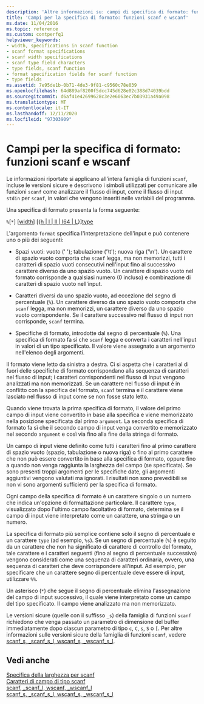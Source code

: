 ```yaml
---
description: 'Altre informazioni su: campi di specifica di formato: funzioni scanf e wscanf'
title: 'Campi per la specifica di formato: funzioni scanf e wscanf'
ms.date: 11/04/2016
ms.topic: reference
ms.custom: contperfq1
helpviewer_keywords:
- width, specifications in scanf function
- scanf format specifications
- scanf width specifications
- scanf type field characters
- type fields, scanf function
- format specification fields for scanf function
- type fields
ms.assetid: 7e95de1b-0b71-4de3-9f81-c9560c78e039
ms.openlocfilehash: 64d889af8200f5dcc745d628e02c388d74039bdd
ms.sourcegitcommit: d6af41e42699628c3e2e6063ec7b03931a49a098
ms.translationtype: MT
ms.contentlocale: it-IT
ms.lasthandoff: 12/11/2020
ms.locfileid: "97303909"
---
```

# <a name="format-specification-fields-scanf-and-wscanf-functions"></a>Campi per la specifica di formato: funzioni scanf e wscanf

Le informazioni riportate si applicano all'intera famiglia di funzioni `scanf`, incluse le versioni sicure e descrivono i simboli utilizzati per comunicare alle funzioni `scanf` come analizzare il flusso di input, come il flusso di input `stdin` per `scanf`, in valori che vengono inseriti nelle variabili del programma.

Una specifica di formato presenta la forma seguente:

`%`[`*`] [[width](../c-runtime-library/scanf-width-specification.md)] [{[h &#124; l &#124; ll &#124; I64 &#124; L](../c-runtime-library/scanf-width-specification.md)}][type](../c-runtime-library/scanf-type-field-characters.md)

L'argomento `format` specifica l'interpretazione dell'input e può contenere uno o più dei seguenti:

- Spazi vuoti: vuoto (' '); tabulazione ('\t'); nuova riga ('\n'). Un carattere di spazio vuoto comporta che `scanf` legga, ma non memorizzi, tutti i caratteri di spazio vuoti consecutivi nell'input fino al successivo carattere diverso da uno spazio vuoto. Un carattere di spazio vuoto nel formato corrisponde a qualsiasi numero (0 incluso) e combinazione di caratteri di spazio vuoto nell'input.

- Caratteri diversi da uno spazio vuoto, ad eccezione del segno di percentuale (`%`). Un carattere diverso da uno spazio vuoto comporta che `scanf` legga, ma non memorizzi, un carattere diverso da uno spazio vuoto corrispondente. Se il carattere successivo nel flusso di input non corrisponde, `scanf` termina.

- Specifiche di formato, introdotte dal segno di percentuale (`%`). Una specifica di formato fa sì che `scanf` legga e converta i caratteri nell'input in valori di un tipo specificato. Il valore viene assegnato a un argomento nell'elenco degli argomenti.

Il formato viene letto da sinistra a destra. Ci si aspetta che i caratteri al di fuori delle specifiche di formato corrispondano alla sequenza di caratteri nel flusso di input; i caratteri corrispondenti nel flusso di input vengono analizzati ma non memorizzati. Se un carattere nel flusso di input è in conflitto con la specifica del formato, `scanf` termina e il carattere viene lasciato nel flusso di input come se non fosse stato letto.

Quando viene trovata la prima specifica di formato, il valore del primo campo di input viene convertito in base alla specifica e viene memorizzato nella posizione specificata dal primo `argument`. La seconda specifica di formato fa sì che il secondo campo di input venga convertito e memorizzato nel secondo `argument` e così via fino alla fine della stringa di formato.

Un campo di input viene definito come tutti i caratteri fino al primo carattere di spazio vuoto (spazio, tabulazione o nuova riga) o fino al primo carattere che non può essere convertito in base alla specifica di formato, oppure fino a quando non venga raggiunta la larghezza del campo (se specificata). Se sono presenti troppi argomenti per le specifiche date, gli argomenti aggiuntivi vengono valutati ma ignorati. I risultati non sono prevedibili se non vi sono argomenti sufficienti per la specifica di formato.

Ogni campo della specifica di formato è un carattere singolo o un numero che indica un'opzione di formattazione particolare. Il carattere `type`, visualizzato dopo l'ultimo campo facoltativo di formato, determina se il campo di input viene interpretato come un carattere, una stringa o un numero.

La specifica di formato più semplice contiene solo il segno di percentuale e un carattere `type` (ad esempio, `%s`). Se un segno di percentuale (`%`) è seguito da un carattere che non ha significato di carattere di controllo del formato, tale carattere e i caratteri seguenti (fino al segno di percentuale successivo) vengono considerati come una sequenza di caratteri ordinaria, ovvero, una sequenza di caratteri che deve corrispondere all'input. Ad esempio, per specificare che un carattere segno di percentuale deve essere di input, utilizzare `%%`.

Un asterisco (`*`) che segue il segno di percentuale elimina l'assegnazione del campo di input successivo, il quale viene interpretato come un campo del tipo specificato. Il campo viene analizzato ma non memorizzato.

Le versioni sicure (quelle con il suffisso `_s`) della famiglia di funzioni `scanf` richiedono che venga passato un parametro di dimensione del buffer immediatamente dopo ciascun parametro di tipo `c`, `C`, `s`, `S` o `[`. Per altre informazioni sulle versioni sicure della famiglia di funzioni `scanf`, vedere [scanf_s, _scanf_s_l, wscanf_s, _wscanf_s_l](../c-runtime-library/reference/scanf-s-scanf-s-l-wscanf-s-wscanf-s-l.md).

## <a name="see-also"></a>Vedi anche

[Specifica della larghezza per scanf](../c-runtime-library/scanf-width-specification.md)<br/>
[Caratteri di campo di tipo scanf](../c-runtime-library/scanf-type-field-characters.md)<br/>
[scanf, _scanf_l, wscanf, _wscanf_l](../c-runtime-library/reference/scanf-scanf-l-wscanf-wscanf-l.md)<br/>
[scanf_s, _scanf_s_l, wscanf_s, _wscanf_s_l](../c-runtime-library/reference/scanf-s-scanf-s-l-wscanf-s-wscanf-s-l.md)

